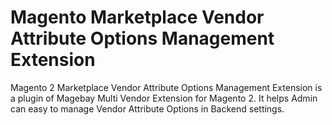 # Magento Marketplace Vendor Attribute Options Management Extension
Magento 2 Marketplace Vendor Attribute Options Management Extension is a plugin of Magebay Multi Vendor Extension for Magento 2. It helps Admin can easy to manage Vendor Attribute Options in Backend settings.

